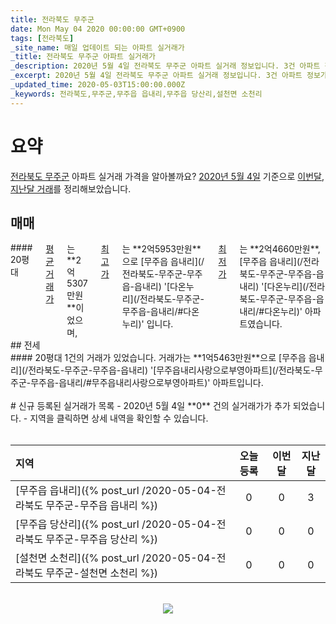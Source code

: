 ```yaml
---
title: 전라북도 무주군
date: Mon May 04 2020 00:00:00 GMT+0900
tags: [전라북도]
_site_name: 매일 업데이트 되는 아파트 실거래가
_title: 전라북도 무주군 아파트 실거래가
_description: 2020년 5월 4일 전라북도 무주군 아파트 실거래 정보입니다. 3건 아파트 정보가 있습니다.
_excerpt: 2020년 5월 4일 전라북도 무주군 아파트 실거래 정보입니다. 3건 아파트 정보가 있습니다.
_updated_time: 2020-05-03T15:00:00.000Z
_keywords: 전라북도,무주군,무주읍 읍내리,무주읍 당산리,설천면 소천리
---
```



# 요약
<ins>전라북도 무주군</ins> 아파트 실거래 가격을 알아볼까요? <ins>2020년 5월 4일</ins> 기준으로 <ins>이번달, 지난달 거래</ins>를 정리해보았습니다.

## 매매
<div class="container">
<div class="twelve columns" markdown="1">
#### 20평대
<ins>평균 거래가</ins>는 **2억5307만원**이었으며, <ins>최고가</ins>는 **2억5953만원**으로 [무주읍 읍내리](/전라북도-무주군-무주읍-읍내리) '[다온누리](/전라북도-무주군-무주읍-읍내리/#다온누리)' 입니다. <ins>최저가</ins>는 **2억4660만원**, [무주읍 읍내리](/전라북도-무주군-무주읍-읍내리) '[다온누리](/전라북도-무주군-무주읍-읍내리/#다온누리)' 아파트였습니다.
</div>
</div>
## 전세
<div class="container">
<div class="twelve columns" markdown="1">
#### 20평대
1건의 거래가 있었습니다. 거래가는 **1억5463만원**으로 [무주읍 읍내리](/전라북도-무주군-무주읍-읍내리) '[무주읍내리사랑으로부영아파트](/전라북도-무주군-무주읍-읍내리/#무주읍내리사랑으로부영아파트)' 아파트입니다.
</div>
</div>


<br>
# 신규 등록된 실거래가 목록
- 2020년 5월 4일 **0** 건의 실거래가가 추가 되었습니다.
- 지역을 클릭하면 상세 내역을 확인할 수 있습니다.
<br><br>

| 지역 | 오늘 등록 | 이번달 | 지난달 |
|:---|:---:|:---:|:---:|
| [무주읍 읍내리]({% post_url /2020-05-04-전라북도 무주군-무주읍 읍내리 %}) | 0 | 0 | 3|
| [무주읍 당산리]({% post_url /2020-05-04-전라북도 무주군-무주읍 당산리 %}) | 0 | 0 | 0|
| [설천면 소천리]({% post_url /2020-05-04-전라북도 무주군-설천면 소천리 %}) | 0 | 0 | 0|

<p align="center"><br><img src="https://via.placeholder.com/700x120"><br></p>
